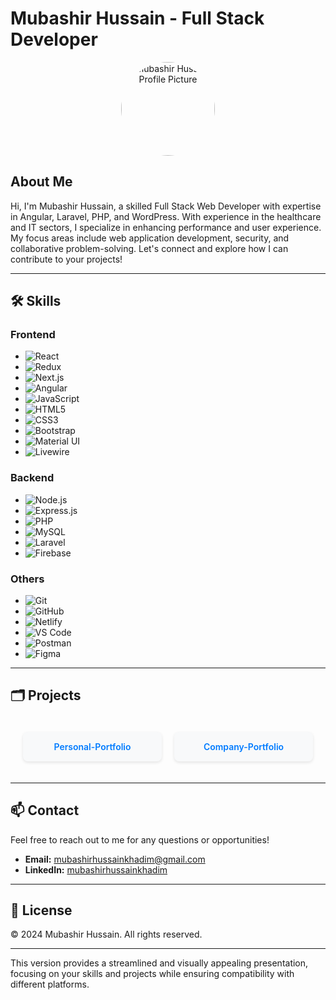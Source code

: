 

# Mubashir Hussain - Full Stack Developer

<p align="center">
  <img src="https://mubashirhussain.netlify.app/static/media/profile.4bfa714456720f77f5ca.jpg" alt="Mubashir Hussain Profile Picture" width="150" style="border-radius: 50%;">
</p>

## About Me

Hi, I'm Mubashir Hussain, a skilled Full Stack Web Developer with expertise in Angular, Laravel, PHP, and WordPress. With experience in the healthcare and IT sectors, I specialize in enhancing performance and user experience. My focus areas include web application development, security, and collaborative problem-solving. Let's connect and explore how I can contribute to your projects!

---

## 🛠 Skills

### Frontend
- ![React](https://img.shields.io/badge/-React-61DAFB?style=flat-square&logo=react&logoColor=white)
- ![Redux](https://img.shields.io/badge/-Redux-764ABC?style=flat-square&logo=redux&logoColor=white)
- ![Next.js](https://img.shields.io/badge/-Next.js-000000?style=flat-square&logo=nextdotjs&logoColor=white)
- ![Angular](https://img.shields.io/badge/-Angular-DD0031?style=flat-square&logo=angular&logoColor=white)
- ![JavaScript](https://img.shields.io/badge/-JavaScript-F7DF1E?style=flat-square&logo=javascript&logoColor=black)
- ![HTML5](https://img.shields.io/badge/-HTML5-E34F26?style=flat-square&logo=html5&logoColor=white)
- ![CSS3](https://img.shields.io/badge/-CSS3-1572B6?style=flat-square&logo=css3)
- ![Bootstrap](https://img.shields.io/badge/-Bootstrap-563D7C?style=flat-square&logo=bootstrap)
- ![Material UI](https://img.shields.io/badge/-Material%20UI-0081CB?style=flat-square&logo=material-ui)
- ![Livewire](https://img.shields.io/badge/-Livewire-4E56A6?style=flat-square&logo=livewire)

### Backend
- ![Node.js](https://img.shields.io/badge/-Node.js-339933?style=flat-square&logo=nodedotjs&logoColor=white)
- ![Express.js](https://img.shields.io/badge/-Express.js-000000?style=flat-square&logo=express&logoColor=white)
- ![PHP](https://img.shields.io/badge/-PHP-777BB4?style=flat-square&logo=php&logoColor=white)
- ![MySQL](https://img.shields.io/badge/-MySQL-4479A1?style=flat-square&logo=mysql&logoColor=white)
- ![Laravel](https://img.shields.io/badge/-Laravel-FF2D20?style=flat-square&logo=laravel&logoColor=white)
- ![Firebase](https://img.shields.io/badge/-Firebase-FFCA28?style=flat-square&logo=firebase&logoColor=black)

### Others
- ![Git](https://img.shields.io/badge/-Git-F05032?style=flat-square&logo=git&logoColor=white)
- ![GitHub](https://img.shields.io/badge/-GitHub-181717?style=flat-square&logo=github)
- ![Netlify](https://img.shields.io/badge/-Netlify-00C7B7?style=flat-square&logo=netlify&logoColor=white)
- ![VS Code](https://img.shields.io/badge/-VS%20Code-007ACC?style=flat-square&logo=visual-studio-code&logoColor=white)
- ![Postman](https://img.shields.io/badge/-Postman-FF6C37?style=flat-square&logo=postman&logoColor=white)
- ![Figma](https://img.shields.io/badge/-Figma-F24E1E?style=flat-square&logo=figma&logoColor=white)

---

## 🗂 Projects

<div style="display: grid; grid-template-columns: repeat(auto-fill, minmax(200px, 1fr)); gap: 20px; padding: 20px;">
    <div style="background-color: #f8f9fa; padding: 15px; border-radius: 8px; text-align: center; box-shadow: 0 2px 5px rgba(0, 0, 0, 0.1); transition: transform 0.3s ease, box-shadow 0.3s ease;">
        <a href="https://github.com/mubashirhussainkhadim/Personal-Portfolio" target="_blank" style="text-decoration: none; color: #007bff; font-weight: 600;">Personal-Portfolio</a>
    </div>
    <div style="background-color: #f8f9fa; padding: 15px; border-radius: 8px; text-align: center; box-shadow: 0 2px 5px rgba(0, 0, 0, 0.1); transition: transform 0.3s ease, box-shadow 0.3s ease;">
        <a href="https://github.com/mubashirhussainkhadim/Company-Portfolio" target="_blank" style="text-decoration: none; color: #007bff; font-weight: 600;">Company-Portfolio</a>
    </div>
    <!-- Add other project items similarly -->
</div>

---

## 📫 Contact

Feel free to reach out to me for any questions or opportunities!

- **Email:** [mubashirhussainkhadim@gmail.com](mailto:mubashirhussainkhadim@gmail.com)
- **LinkedIn:** [mubashirhussainkhadim](https://linkedin.com/in/mubashirhussainkhadim)

---

## 📝 License

© 2024 Mubashir Hussain. All rights reserved.

---

This version provides a streamlined and visually appealing presentation, focusing on your skills and projects while ensuring compatibility with different platforms.
